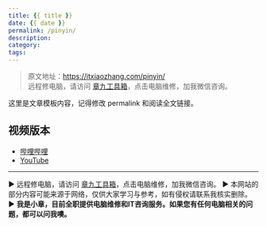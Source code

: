 ```yaml
---
title: {{ title }}
date: {{ date }}
permalink: /pinyin/
description: 
category: 
tags: 
---
```


> 原文地址：<https://itxiaozhang.com/pinyin/>  
> 远程修电脑，请访问 [章九工具箱](https://zhang9.com/)，点击电脑维修，加我微信咨询。    

这里是文章模板内容，记得修改 permalink 和阅读全文链接。

## 视频版本

- [哔哩哔哩](https://space.bilibili.com/3546607630944387)
- [YouTube](https://www.youtube.com/@itxiaozhang)

---
▶ 远程修电脑，请访问 [章九工具箱](https://zhang9.com/)，点击电脑维修，加我微信咨询。 
▶ 本网站的部分内容可能来源于网络，仅供大家学习与参考，如有侵权请联系我核实删除。  
▶ **我是小章，目前全职提供电脑维修和IT咨询服务。如果您有任何电脑相关的问题，都可以问我噢。**  
